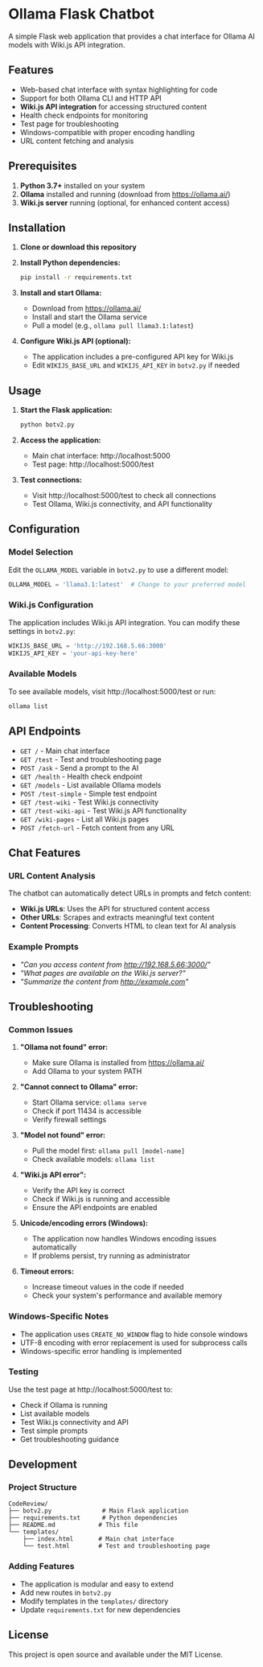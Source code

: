 # Ollama Flask Chatbot

A simple Flask web application that provides a chat interface for Ollama AI models with Wiki.js API integration.

## Features

- Web-based chat interface with syntax highlighting for code
- Support for both Ollama CLI and HTTP API
- **Wiki.js API integration** for accessing structured content
- Health check endpoints for monitoring
- Test page for troubleshooting
- Windows-compatible with proper encoding handling
- URL content fetching and analysis

## Prerequisites

1. **Python 3.7+** installed on your system
2. **Ollama** installed and running (download from https://ollama.ai/)
3. **Wiki.js server** running (optional, for enhanced content access)

## Installation

1. **Clone or download this repository**

2. **Install Python dependencies:**
   ```bash
   pip install -r requirements.txt
   ```

3. **Install and start Ollama:**
   - Download from https://ollama.ai/
   - Install and start the Ollama service
   - Pull a model (e.g., `ollama pull llama3.1:latest`)

4. **Configure Wiki.js API (optional):**
   - The application includes a pre-configured API key for Wiki.js
   - Edit `WIKIJS_BASE_URL` and `WIKIJS_API_KEY` in `botv2.py` if needed

## Usage

1. **Start the Flask application:**
   ```bash
   python botv2.py
   ```

2. **Access the application:**
   - Main chat interface: http://localhost:5000
   - Test page: http://localhost:5000/test

3. **Test connections:**
   - Visit http://localhost:5000/test to check all connections
   - Test Ollama, Wiki.js connectivity, and API functionality

## Configuration

### Model Selection

Edit the `OLLAMA_MODEL` variable in `botv2.py` to use a different model:

```python
OLLAMA_MODEL = 'llama3.1:latest'  # Change to your preferred model
```

### Wiki.js Configuration

The application includes Wiki.js API integration. You can modify these settings in `botv2.py`:

```python
WIKIJS_BASE_URL = 'http://192.168.5.66:3000'
WIKIJS_API_KEY = 'your-api-key-here'
```

### Available Models

To see available models, visit http://localhost:5000/test or run:
```bash
ollama list
```

## API Endpoints

- `GET /` - Main chat interface
- `GET /test` - Test and troubleshooting page
- `POST /ask` - Send a prompt to the AI
- `GET /health` - Health check endpoint
- `GET /models` - List available Ollama models
- `POST /test-simple` - Simple test endpoint
- `GET /test-wiki` - Test Wiki.js connectivity
- `GET /test-wiki-api` - Test Wiki.js API functionality
- `GET /wiki-pages` - List all Wiki.js pages
- `POST /fetch-url` - Fetch content from any URL

## Chat Features

### URL Content Analysis

The chatbot can automatically detect URLs in prompts and fetch content:

- **Wiki.js URLs**: Uses the API for structured content access
- **Other URLs**: Scrapes and extracts meaningful text content
- **Content Processing**: Converts HTML to clean text for AI analysis

### Example Prompts

- *"Can you access content from http://192.168.5.66:3000/"*
- *"What pages are available on the Wiki.js server?"*
- *"Summarize the content from http://example.com"*

## Troubleshooting

### Common Issues

1. **"Ollama not found" error:**
   - Make sure Ollama is installed from https://ollama.ai/
   - Add Ollama to your system PATH

2. **"Cannot connect to Ollama" error:**
   - Start Ollama service: `ollama serve`
   - Check if port 11434 is accessible
   - Verify firewall settings

3. **"Model not found" error:**
   - Pull the model first: `ollama pull [model-name]`
   - Check available models: `ollama list`

4. **"Wiki.js API error":**
   - Verify the API key is correct
   - Check if Wiki.js is running and accessible
   - Ensure the API endpoints are enabled

5. **Unicode/encoding errors (Windows):**
   - The application now handles Windows encoding issues automatically
   - If problems persist, try running as administrator

6. **Timeout errors:**
   - Increase timeout values in the code if needed
   - Check your system's performance and available memory

### Windows-Specific Notes

- The application uses `CREATE_NO_WINDOW` flag to hide console windows
- UTF-8 encoding with error replacement is used for subprocess calls
- Windows-specific error handling is implemented

### Testing

Use the test page at http://localhost:5000/test to:
- Check if Ollama is running
- List available models
- Test Wiki.js connectivity and API
- Test simple prompts
- Get troubleshooting guidance

## Development

### Project Structure

```
CodeReview/
├── botv2.py              # Main Flask application
├── requirements.txt      # Python dependencies
├── README.md            # This file
└── templates/
    ├── index.html       # Main chat interface
    └── test.html        # Test and troubleshooting page
```

### Adding Features

- The application is modular and easy to extend
- Add new routes in `botv2.py`
- Modify templates in the `templates/` directory
- Update `requirements.txt` for new dependencies

## License

This project is open source and available under the MIT License. 